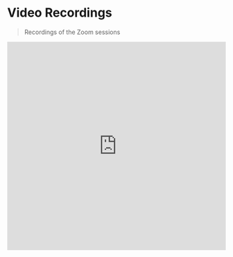 # Video Recordings

> Recordings of the Zoom sessions

<iframe width="100%" height="480" src="https://www.youtube.com/embed/videoseries?list=PLxh3KQU65YVta8LLaiIjhMeLzO5JuVBY_" title="YouTube video player" frameborder="0" allow="accelerometer; autoplay; clipboard-write; encrypted-media; gyroscope; picture-in-picture" allowfullscreen></iframe>